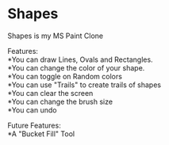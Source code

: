 # Shapes

Shapes is my MS Paint Clone

Features:  
*You can draw Lines, Ovals and Rectangles.  
*You can change the color of your shape.  
*You can toggle on Random colors   
*You can use "Trails" to create trails of shapes  
*You can clear the screen  
*You can change the brush size  
*You can undo   

Future Features:   
*A "Bucket Fill" Tool  
